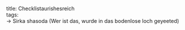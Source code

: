 title: Checklistaurishesreich  
tags:   
-> Sirka shasoda (Wer ist das, wurde in das bodenlose loch geyeeted)